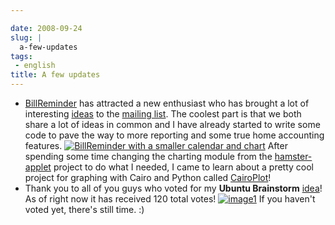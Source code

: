 ```yaml
---

date: 2008-09-24
slug: |
  a-few-updates
tags:
 - english
title: A few updates
---
```


-   [BillReminder](http://billreminder.gnulinuxbrasil.org/) has
    attracted a new enthusiast who has brought a lot of interesting
    [ideas](http://groups.google.com/group/billreminder/t/14561b2323a90fec)
    to the [mailing list](http://groups.google.com/group/billreminder).
    The coolest part is that we both share a lot of ideas in common and
    I have already started to write some code to pave the way to more
    reporting and some true home accounting features. [![BillReminder
    with a smaller calendar and
    chart](http://farm4.static.flickr.com/3094/2883091887_9c7fbdde73.jpg)](http://www.flickr.com/photos/ogmaciel/2883091887/)
    After spending some time changing the charting module from the
    [hamster-applet](http://projecthamster.wordpress.com/) project to do
    what I needed, I came to learn about a pretty cool project for
    graphing with Cairo and Python called
    [CairoPlot](http://linil.wordpress.com/2008/09/16/cairoplot-11/)!
-   Thank you to all of you guys who voted for my **Ubuntu Brainstorm**
    [idea](http://brainstorm.ubuntu.com/idea/13571/)! As of right now it
    has received 120 total votes!
    [![image1](http://brainstorm.ubuntu.com/idea/13571/image/1/)](http://brainstorm.ubuntu.com/idea/13571/)
    If you haven't voted yet, there's still time. :)

